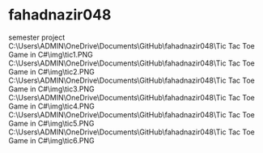 # fahadnazir048
semester project
C:\Users\ADMIN\OneDrive\Documents\GitHub\fahadnazir048\Tic Tac Toe Game in C#\img\tic1.PNG
C:\Users\ADMIN\OneDrive\Documents\GitHub\fahadnazir048\Tic Tac Toe Game in C#\img\tic2.PNG
C:\Users\ADMIN\OneDrive\Documents\GitHub\fahadnazir048\Tic Tac Toe Game in C#\img\tic3.PNG
C:\Users\ADMIN\OneDrive\Documents\GitHub\fahadnazir048\Tic Tac Toe Game in C#\img\tic4.PNG
C:\Users\ADMIN\OneDrive\Documents\GitHub\fahadnazir048\Tic Tac Toe Game in C#\img\tic5.PNG
C:\Users\ADMIN\OneDrive\Documents\GitHub\fahadnazir048\Tic Tac Toe Game in C#\img\tic6.PNG
